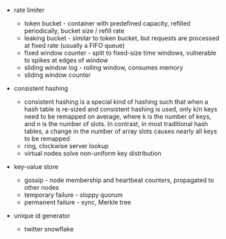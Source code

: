 * rate limiter
    * token bucket - container with predefined capacity, refilled periodically, bucket size / refill rate
    * leaking bucket - similar to token bucket, but requests are processed at fixed rate (usually a FIFO queue)
    * fixed window counter - split to fixed-size time windows, vulnerable to spikes at edges of window
    * sliding window log - rolling window, consumes memory
    * sliding window counter
    
* consistent hashing
    * consistent hashing is a special kind of hashing such that when a hash table is re-sized and consistent hashing is used, only k/n keys need to be remapped on average, where k is the number of keys, and n is the number of slots. In contrast, in most traditional hash tables, a change in the number of array slots causes nearly all keys to be remapped 
    * ring, clockwise server lookup
    * virtual nodes solve non-uniform key distribution

* key-value store
    * gossip - node membership and heartbeat counters, propagated to other nodes
    * temporary failure - sloppy quorum
    * permanent failure - sync, Merkle tree
    
* unique id generator
    * twitter snowflake
